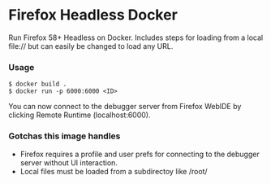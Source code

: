 
# Firefox Headless Docker

Run Firefox 58+ Headless on Docker. Includes steps for loading from a local file://
but can easily be changed to load any URL.

### Usage

```
$ docker build .
$ docker run -p 6000:6000 <ID>
```

You can now connect to the debugger server from Firefox WebIDE by clicking Remote Runtime (localhost:6000).

### Gotchas this image handles

- Firefox requires a profile and user prefs for connecting to the debugger server without UI interaction.
- Local files must be loaded from a subdirectoy like /root/
